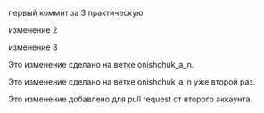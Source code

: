 первый коммит за 3 практическую

изменение 2

изменение 3

Это изменение сделано на ветке onishchuk_a_n.

Это изменение сделано на ветке onishchuk_a_n уже второй раз.

Это изменение добавлено для pull request от второго аккаунта.
